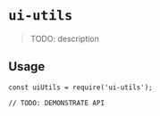 # `ui-utils`

> TODO: description

## Usage

```
const uiUtils = require('ui-utils');

// TODO: DEMONSTRATE API
```
